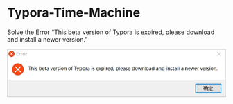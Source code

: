 # Typora-Time-Machine

Solve the Error “This beta version of Typora is expired, please download and install a newer version.”

![Typora Error](https://raw.githubusercontent.com/Pure-Happiness/Typora-Time-Machine/main/Typora%20Error.png)
